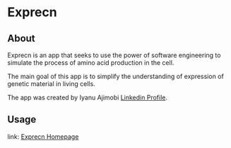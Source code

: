 # Exprecn

## About
Exprecn is an app that seeks to use the power of software engineering to simulate the process of amino acid production in the cell.

The main goal of this app is to simplify the understanding of expression of genetic material in living cells.

The app was created by Iyanu Ajimobi [Linkedin Profile]("https://www.linkedin.com/in/I-yan-u").

## Usage
link: [Exprecn Homepage](http://web-02.yandev.tech)
